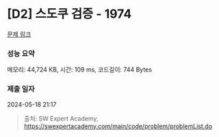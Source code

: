 # [D2] 스도쿠 검증 - 1974 

[문제 링크](https://swexpertacademy.com/main/code/problem/problemDetail.do?contestProbId=AV5Psz16AYEDFAUq) 

### 성능 요약

메모리: 44,724 KB, 시간: 109 ms, 코드길이: 744 Bytes

### 제출 일자

2024-05-18 21:17



> 출처: SW Expert Academy, https://swexpertacademy.com/main/code/problem/problemList.do
